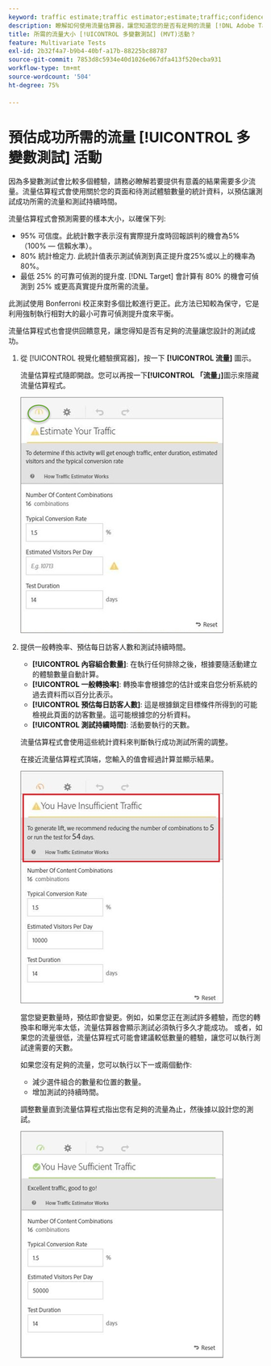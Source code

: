 ```yaml
---
keyword: traffic estimate;traffic estimator;estimate;traffic;confidence;statistical power;lift;bonferroni;conversion rate;visitors per day;duration
description: 瞭解如何使用流量估算器，讓您知道您的是否有足夠的流量 [!DNL Adobe Target] [!UICONTROL 多變數測試] 活動才能成功。
title: 所需的流量大小 [!UICONTROL 多變數測試] (MVT)活動？
feature: Multivariate Tests
exl-id: 2b32f4a7-b9b4-40bf-a17b-88225bc88787
source-git-commit: 7853d8c5934e40d1026e067dfa413f520ecba931
workflow-type: tm+mt
source-wordcount: '504'
ht-degree: 75%

---
```


# 預估成功所需的流量 [!UICONTROL 多變數測試] 活動

因為多變數測試會比較多個體驗，請務必瞭解若要提供有意義的結果需要多少流量。流量估算程式會使用關於您的頁面和待測試體驗數量的統計資料，以預估讓測試成功所需的流量和測試持續時間。

流量估算程式會預測需要的樣本大小，以確保下列:

* 95% 可信度。此統計數字表示沒有實際提升度時回報誤判的機會為5% （100% — 信賴水準）。
* 80% 統計檢定力. 此統計值表示測試偵測到真正提升度25%或以上的機率為80%。
* 最低 25% 的可靠可偵測的提升度. [!DNL Target] 會計算有 80% 的機會可偵測到 25% 或更高真實提升度所需的流量。

此測試使用 Bonferroni 校正來對多個比較進行更正。此方法已知較為保守，它是利用強制執行相對大的最小可靠可偵測提升度來平衡。

流量估算程式也會提供回饋意見，讓您得知是否有足夠的流量讓您設計的測試成功。

1. 從 [!UICONTROL 視覺化體驗撰寫器]，按一下 **[!UICONTROL 流量]** 圖示。

   流量估算程式隨即開啟。您可以再按一下&#x200B;**[!UICONTROL 「流量」]**&#x200B;圖示來隱藏流量估算程式。

   ![預估正面影像](assets/estimatorempty.png)

1. 提供一般轉換率、預估每日訪客人數和測試持續時間。

   * **[!UICONTROL 內容組合數量]**: 在執行任何排除之後，根據要隨活動建立的體驗數量自動計算。
   * **[!UICONTROL 一般轉換率]**: 轉換率會根據您的估計或來自您分析系統的過去資料而以百分比表示。
   * **[!UICONTROL 預估每日訪客人數]**: 這是根據鎖定目標條件所得到的可能檢視此頁面的訪客數量。這可能根據您的分析資料。
   * **[!UICONTROL 測試持續時間]**: 活動要執行的天數。

   流量估算程式會使用這些統計資料來判斷執行成功測試所需的調整。

   在接近流量估算程式頂端，您輸入的值會經過計算並顯示結果。

   ![估計影像不足](assets/estimatorinsufficient.png)

   當您變更數量時，預估即會變更。例如，如果您正在測試許多體驗，而您的轉換率和曝光率太低，流量估算器會顯示測試必須執行多久才能成功。 或者，如果您的流量很低，流量估算程式可能會建議較低數量的體驗，讓您可以執行測試達需要的天數。

   如果您沒有足夠的流量，您可以執行以下一或兩個動作:

   * 減少選件組合的數量和位置的數量。
   * 增加測試的持續時間。

   調整數量直到流量估算程式指出您有足夠的流量為止，然後據以設計您的測試。

   ![estimatorok影像](assets/estimatorok.png)

